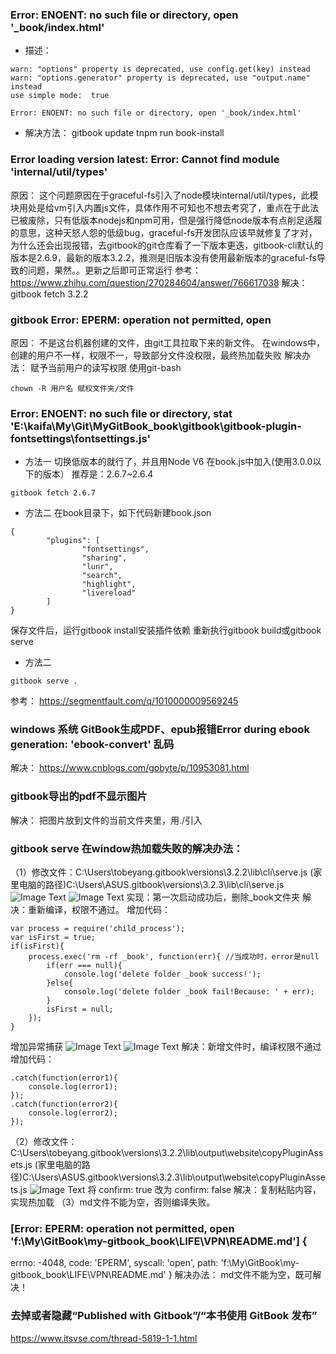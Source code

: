 ### Error: ENOENT: no such file or directory, open '_book/index.html'

- 描述：

```text
warn: "options" property is deprecated, use config.get(key) instead  
warn: "options.generator" property is deprecated, use "output.name" instead  
use simple mode:  true  

Error: ENOENT: no such file or directory, open '_book/index.html'  
```

- 解决方法：
  gitbook update
  tnpm run book-install

### Error loading version latest: Error: Cannot find module 'internal/util/types'

原因：
这个问题原因在于graceful-fs引入了node模块internal/util/types，此模块用处是给vm引入内置js文件，具体作用不可知也不想去考究了，重点在于此法已被废除，只有低版本nodejs和npm可用，但是强行降低node版本有点削足适履的意思，这种天怒人怨的低级bug，graceful-fs开发团队应该早就修复了才对，为什么还会出现报错，去gitbook的git仓库看了一下版本更迭，gitbook-cli默认的版本是2.6.9，最新的版本3.2.2，推测是旧版本没有使用最新版本的graceful-fs导致的问题，果然。。更新之后即可正常运行
参考：
https://www.zhihu.com/question/270284604/answer/766617038
解决：
gitbook fetch 3.2.2

### gitbook Error: EPERM: operation not permitted, open

原因：
不是这台机器创建的文件，由git工具拉取下来的新文件。
在windows中，创建的用户不一样，权限不一，导致部分文件没权限，最终热加载失败
解决办法：
赋予当前用户的读写权限
使用git-bash

```text
chown -R 用户名 赋权文件夹/文件  
```

### Error: ENOENT: no such file or directory, stat 'E:\kaifa\My\Git\MyGitBook_book\gitbook\gitbook-plugin-fontsettings\fontsettings.js'

- 方法一
  切换低版本的就行了，并且用Node V6
  在book.js中加入(使用3.0.0以下的版本）
  推荐是：2.6.7~2.6.4

```text
gitbook fetch 2.6.7  
```

- 方法二
  在book目录下，如下代码新建book.json

```text
{  
        "plugins": [  
                "fontsettings",  
                "sharing",  
                "lunr",  
                "search",  
                "highlight",  
                "livereload"  
        ]  
}  
```

保存文件后，运行gitbook install安装插件依赖
重新执行gitbook build或gitbook serve

- 方法二

```text
gitbook serve .   
```

参考：
https://segmentfault.com/q/1010000009569245

### windows 系统 GitBook生成PDF、epub报错Error during ebook generation: 'ebook-convert' 乱码

解决：
https://www.cnblogs.com/gobyte/p/10953081.html

### gitbook导出的pdf不显示图片

解决：
把图片放到文件的当前文件夹里，用./引入

### gitbook serve 在window热加载失败的解决办法：

（1）修改文件：C:\Users\tobeyang.gitbook\versions\3.2.2\lib\cli\serve.js
(家里电脑的路径)C:\Users\ASUS.gitbook\versions\3.2.3\lib\cli\serve.js ![Image Text](http://localhost:8080/my-blog-vuepress/assets/img/gitbook-serve-livereload-1.3bfbee9d.png)
![Image Text](http://localhost:8080/my-blog-vuepress/assets/img/gitbook-serve-livereload-2.2049d533.png)
实现：第一次启动成功后，删除_book文件夹 解决：重新编译，权限不通过。 增加代码：

```text
var process = require('child_process');
var isFirst = true;
if(isFirst){
    process.exec('rm -rf _book', function(err){ //当成功时，error是null
        if(err === null){
            console.log('delete folder _book success!');
        }else{
            console.log('delete folder _book fail!Because: ' + err);
        }
        isFirst = null;
    });
}
```

增加异常捕获 ![Image Text](http://localhost:8080/my-blog-vuepress/assets/img/gitbook-serve-livereload-catch1.bbbf8ac0.png)
![Image Text](http://localhost:8080/my-blog-vuepress/assets/img/gitbook-serve-livereload-catch2.87c429fa.png)
解决：新增文件时，编译权限不通过 增加代码：

```text
.catch(function(error1){
    console.log(error1);
});
.catch(function(error2){
    console.log(error2);
});
```

（2）修改文件：C:\Users\tobeyang.gitbook\versions\3.2.2\lib\output\website\copyPluginAssets.js
(家里电脑的路径)C:\Users\ASUS.gitbook\versions\3.2.3\lib\output\website\copyPluginAssets.js ![Image Text](http://localhost:8080/my-blog-vuepress/assets/img/gitbook-serve-livereload-3.f8a520eb.png)
将 confirm: true 改为 confirm: false
解决：复制粘贴内容，实现热加载
（3）md文件不能为空，否则编译失败。

### [Error: EPERM: operation not permitted, open 'f:\My\GitBook\my-gitbook_book\LIFE\VPN\README.md'] {

errno: -4048, code: 'EPERM', syscall: 'open', path: 'f:\My\GitBook\my-gitbook\_book\LIFE\VPN\README.md' } 解决办法： md文件不能为空，既可解决！

### 去掉或者隐藏“Published with Gitbook”/“本书使用 GitBook 发布”

https://www.itsvse.com/thread-5819-1-1.html

##  